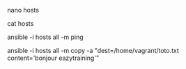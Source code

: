 nano hosts

cat hosts

ansible -i hosts all -m ping

ansible -i hosts all -m copy -a "dest=/home/vagrant/toto.txt content='bonjour eazytraining'"
